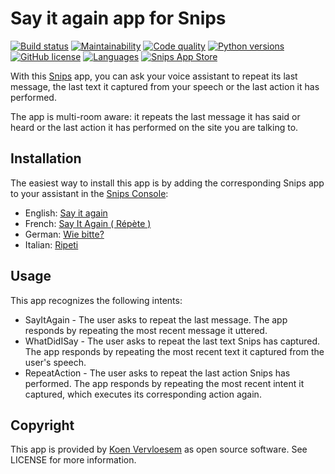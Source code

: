 # Say it again app for Snips 

[![Build status](https://api.travis-ci.com/koenvervloesem/snips-app-say-it-again.svg?branch=master)](https://travis-ci.com/koenvervloesem/snips-app-say-it-again) [![Maintainability](https://api.codeclimate.com/v1/badges/85a21cdc831d667ec532/maintainability)](https://codeclimate.com/github/koenvervloesem/snips-app-say-it-again/maintainability) [![Code quality](https://api.codacy.com/project/badge/Grade/336aac5c6a324dde9767e75a254f34af)](https://www.codacy.com/app/koenvervloesem/snips-app-say-it-again) [![Python versions](https://img.shields.io/badge/python-3.5|3.6|3.7-blue.svg)](https://www.python.org) [![GitHub license](https://img.shields.io/github/license/koenvervloesem/snips-app-say-it-again.svg)](https://github.com/koenvervloesem/snips-app-say-it-again/blob/master/LICENSE) [![Languages](https://img.shields.io/badge/i18n-en|de|fr|it-brown.svg)](https://github.com/koenvervloesem/snips-app-say-it-again/tree/master/translations) [![Snips App Store](https://img.shields.io/badge/snips-app-blue.svg)](https://console.snips.ai/store/en/skill_YoV709qZP3n)

With this [Snips](https://snips.ai/) app, you can ask your voice assistant to repeat its last message, the last text it captured from your speech or the last action it has performed.

The app is multi-room aware: it repeats the last message it has said or heard or the last action it has performed on the site you are talking to.

## Installation

The easiest way to install this app is by adding the corresponding Snips app to your assistant in the [Snips Console](https://console.snips.ai):

*   English: [Say it again](https://console.snips.ai/store/en/skill_YoV709qZP3n)
*   French: [Say It Again ( Répète )](https://console.snips.ai/store/fr/skill_WrK0rWr9Xrp)
*   German: [Wie bitte?](https://console.snips.ai/store/de/skill_Qw5BPznz1lv)
*   Italian: [Ripeti](https://console.snips.ai/store/it/skill_zmzla0BkBbQ)

## Usage

This app recognizes the following intents:

*   SayItAgain - The user asks to repeat the last message. The app responds by repeating the most recent message it uttered.
*   WhatDidISay - The user asks to repeat the last text Snips has captured. The app responds by repeating the most recent text it captured from the user's speech.
*   RepeatAction - The user asks to repeat the last action Snips has performed. The app responds by repeating the most recent intent it captured, which executes its corresponding action again.

## Copyright

This app is provided by [Koen Vervloesem](mailto:koen@vervloesem.eu) as open source software. See LICENSE for more information.
